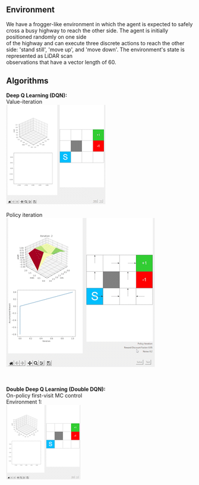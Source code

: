 ## Environment
We have a frogger-like environment in which the agent is expected to safely cross a busy highway to reach the other side. The agent is initially positioned randomly on one side <br />
of the highway and can execute three discrete actions to reach the other side: 'stand still', 'move up', and 'move down'. The environment's state is represented as LiDAR scan <br />
observations that have a vector length of 60.

## Algorithms
**Deep Q Learning (DQN):** <br />
Value-iteration <br />
![](https://github.com/rprasan/Reinforcement-Learning/blob/main/Value-based%20algorithms/Videos%20of%20Results/Value%20Iteration.gif) <br /><br />
Policy iteration <br />
![](https://github.com/rprasan/Reinforcement-Learning/blob/main/Value-based%20algorithms/Videos%20of%20Results/Policy%20Iteration.gif) <br /><br /><br />

**Double Deep Q Learning (Double DQN):** <br />
On-policy first-visit MC control <br />
Environment 1: <br />
![](https://github.com/rprasan/Reinforcement-Learning/blob/main/Value-based%20algorithms/Videos%20of%20Results/MC%20Control%20-%201.gif) <br />
